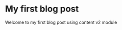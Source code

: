 <!-- ./content/blog/first-post.md -->

# My first blog post

Welcome to my first blog post using content v2 module
